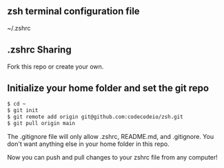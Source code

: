 ## zsh terminal configuration file

~/.zshrc

## .zshrc Sharing

Fork this repo or create your own.

## Initialize your home folder and set the git repo

```bash
$ cd ~
$ git init
$ git remote add origin git@github.com:codecodeio/zsh.git
$ git pull origin main
```

The .gitignore file will only allow .zshrc, README.md, and .gitignore. You don't want anything else in your home folder in this repo.

Now you can push and pull changes to your zshrc file from any computer!
